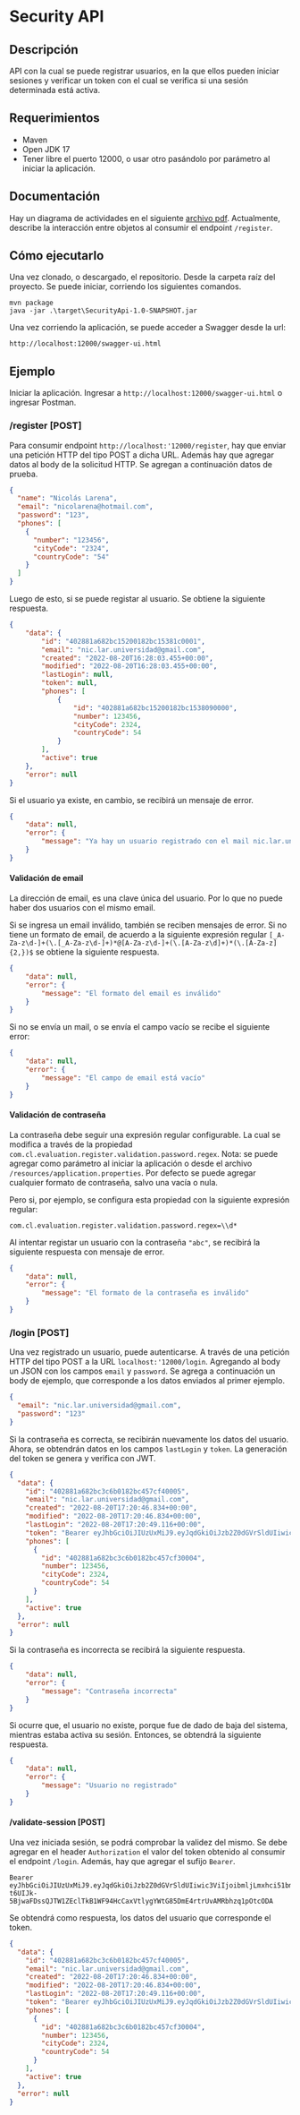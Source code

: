 # Security API

## Descripción

API con la cual se puede registrar usuarios, en la que ellos pueden iniciar sesiones y verificar un token con el cual se verifica si una sesión determinada está activa.

## Requerimientos

* Maven
* Open JDK 17
* Tener libre el puerto 12000, o usar otro pasándolo por parámetro al iniciar la aplicación.

## Documentación

Hay un diagrama de actividades en el siguiente [archivo pdf](/doc/RegisterEndpointActivityDiagram.pdf). Actualmente, describe la interacción entre objetos al consumir el endpoint ```/register```.
<!---
TODO: Agregar los demás endpoints.
--->

## Cómo ejecutarlo

Una vez clonado, o descargado, el repositorio. Desde la carpeta raíz del proyecto.
Se puede iniciar, corriendo los siguientes comandos.

```
mvn package
java -jar .\target\SecurityApi-1.0-SNAPSHOT.jar
```

Una vez corriendo la aplicación, se puede acceder a Swagger desde la url:

```
http://localhost:12000/swagger-ui.html
```

## Ejemplo

Iniciar la aplicación.
Ingresar a ```http://localhost:12000/swagger-ui.html``` o ingresar Postman.

### /register [POST]

Para consumir endpoint ```http://localhost:'12000/register```, hay que enviar una petición HTTP del tipo POST a dicha URL. Además  hay que agregar datos al body de la solicitud HTTP. Se agregan a continuación datos de prueba.

```json
{
  "name": "Nicolás Larena",
  "email": "nicolarena@hotmail.com",
  "password": "123",
  "phones": [
    {
      "number": "123456",
      "cityCode": "2324",
      "countryCode": "54"
    }
  ]
}
```

Luego de esto, si se puede registar al usuario. Se obtiene la siguiente respuesta.

```json
{
    "data": {
        "id": "402881a682bc15200182bc15381c0001",
        "email": "nic.lar.universidad@gmail.com",
        "created": "2022-08-20T16:28:03.455+00:00",
        "modified": "2022-08-20T16:28:03.455+00:00",
        "lastLogin": null,
        "token": null,
        "phones": [
            {
                "id": "402881a682bc15200182bc1538090000",
                "number": 123456,
                "cityCode": 2324,
                "countryCode": 54
            }
        ],
        "active": true
    },
    "error": null
}
```

Si el usuario ya existe, en cambio, se recibirá un mensaje de error.

```json
{
    "data": null,
    "error": {
        "message": "Ya hay un usuario registrado con el mail nic.lar.universidad@gmail.com"
    }
}
```

#### Validación de email

La dirección de email, es una clave única del usuario. Por lo que no puede haber dos usuarios con el mismo email.

Si se ingresa un email inválido, también se reciben mensajes de error. Si no tiene un formato de email, de acuerdo a la siguiente expresión regular ```[_A-Za-z\d-]+(\.[_A-Za-z\d-]+)*@[A-Za-z\d-]+(\.[A-Za-z\d]+)*(\.[A-Za-z]{2,})$``` se obtiene la siguiente respuesta.

```json
{
    "data": null,
    "error": {
        "message": "El formato del email es inválido"
    }
}
```

Si no se envía un mail, o se envía el campo vacío se recibe el siguiente error:

```json
{
    "data": null,
    "error": {
        "message": "El campo de email está vacío"
    }
}
```

#### Validación de contraseña

La contraseña debe seguir una expresión regular configurable. La cual se modifica a través de la propiedad ```com.cl.evaluation.register.validation.password.regex```. Nota: se puede agregar como parámetro al iniciar la aplicación o desde el archivo ```/resources/application.properties```.
Por defecto se puede agregar cualquier formato de contraseña, salvo una vacía o nula.

Pero si, por ejemplo, se configura esta propiedad con la siguiente expresión regular:

```
com.cl.evaluation.register.validation.password.regex=\\d*
```

Al intentar registar un usuario con la contraseña ```"abc"```, se recibirá la siguiente respuesta con mensaje de error.

```json
{
    "data": null,
    "error": {
        "message": "El formato de la contraseña es inválido"
    }
}
```

### /login [POST]

Una vez registrado un usuario, puede autenticarse. A través de una petición HTTP del tipo POST a la URL ```localhost:'12000/login```. Agregando al body un JSON con los campos ```email``` y ```password```. Se agrega a continuación un body de ejemplo, que corresponde a los datos enviados al primer ejemplo.

```json
{
  "email": "nic.lar.universidad@gmail.com",
  "password": "123"
}
```

Si la contraseña es correcta, se recibirán nuevamente los datos del usuario. Ahora, se obtendrán datos en los campos ```lastLogin``` y ```token```.
La generación del token se genera y verifica con JWT.

```json
{
  "data": {
    "id": "402881a682bc3c6b0182bc457cf40005",
    "email": "nic.lar.universidad@gmail.com",
    "created": "2022-08-20T17:20:46.834+00:00",
    "modified": "2022-08-20T17:20:46.834+00:00",
    "lastLogin": "2022-08-20T17:20:49.116+00:00",
    "token": "Bearer eyJhbGciOiJIUzUxMiJ9.eyJqdGkiOiJzb2Z0dGVrSldUIiwic3ViIjoibmljLmxhci51bml2ZXJzaWRhZEBnbWFpbC5jb20iLCJhdXRob3JpdGllcyI6WyJST0xFX1VTRVIiXSwiaWF0IjoxNjYxMDE2MDQ5LCJleHAiOjE2NjEwMTY2NDl9.PXnd4Rmq6gOO-t6UIJk-5BjwaFDssQJTW1ZEclTkB1WF94HcCaxVtlygYWtG85DmE4rtrUvAMRbhzq1pOtcODA",
    "phones": [
      {
        "id": "402881a682bc3c6b0182bc457cf30004",
        "number": 123456,
        "cityCode": 2324,
        "countryCode": 54
      }
    ],
    "active": true
  },
  "error": null
}
```

Si la contraseña es incorrecta se recibirá la siguiente respuesta.

```json
{
    "data": null,
    "error": {
        "message": "Contraseña incorrecta"
    }
}
```

Si ocurre que, el usuario no existe, porque fue de dado de baja del sistema, mientras estaba activa su sesión. Entonces, se obtendrá la siguiente respuesta.

```json
{
    "data": null,
    "error": {
        "message": "Usuario no registrado"
    }
}
```

#### /validate-session [POST]

Una vez iniciada sesión, se podrá comprobar la validez del mismo. Se debe agregar en el header ```Authorization``` el valor del token obtenido al consumir el endpoint ```/login```.
Además, hay que agregar el sufijo ```Bearer```.
```
Bearer eyJhbGciOiJIUzUxMiJ9.eyJqdGkiOiJzb2Z0dGVrSldUIiwic3ViIjoibmljLmxhci51bml2ZXJzaWRhZEBnbWFpbC5jb20iLCJhdXRob3JpdGllcyI6WyJST0xFX1VTRVIiXSwiaWF0IjoxNjYxMDE2MDQ5LCJleHAiOjE2NjEwMTY2NDl9.PXnd4Rmq6gOO-t6UIJk-5BjwaFDssQJTW1ZEclTkB1WF94HcCaxVtlygYWtG85DmE4rtrUvAMRbhzq1pOtcODA
```

Se obtendrá como respuesta, los datos del usuario que corresponde el token.

```json
{
  "data": {
    "id": "402881a682bc3c6b0182bc457cf40005",
    "email": "nic.lar.universidad@gmail.com",
    "created": "2022-08-20T17:20:46.834+00:00",
    "modified": "2022-08-20T17:20:46.834+00:00",
    "lastLogin": "2022-08-20T17:20:49.116+00:00",
    "token": "Bearer eyJhbGciOiJIUzUxMiJ9.eyJqdGkiOiJzb2Z0dGVrSldUIiwic3ViIjoibmljLmxhci51bml2ZXJzaWRhZEBnbWFpbC5jb20iLCJhdXRob3JpdGllcyI6WyJST0xFX1VTRVIiXSwiaWF0IjoxNjYxMDE2MDQ5LCJleHAiOjE2NjEwMTY2NDl9.PXnd4Rmq6gOO-t6UIJk-5BjwaFDssQJTW1ZEclTkB1WF94HcCaxVtlygYWtG85DmE4rtrUvAMRbhzq1pOtcODA",
    "phones": [
      {
        "id": "402881a682bc3c6b0182bc457cf30004",
        "number": 123456,
        "cityCode": 2324,
        "countryCode": 54
      }
    ],
    "active": true
  },
  "error": null
}
```

